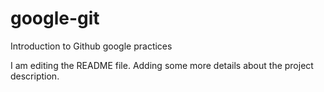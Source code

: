 # google-git
Introduction to Github google practices

I am editing the README file. Adding some more details about the project description.
